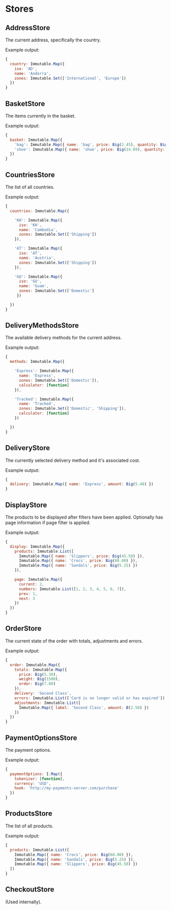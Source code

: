 # Stores

## AddressStore

The current address, specifically the country.

Example output:

```javascript
{
  country: Immutable.Map({
    iso: 'AD',
    name: 'Andorra',
    zones: Immutable.Set(['International', 'Europe'])
  })
}
```

## BasketStore

The items currently in the basket.

Example output:

```javascript
{
  basket: Immutable.Map({
    'bag': Immutable.Map({ name: 'bag', price: Big(2.45), quantity: Big(3) }),
    'shoe': Immutable.Map({ name: 'shoe', price: Big(14.89), quantity: Big(1) })
  })
}
```

## CountriesStore

The list of all countries.

Example output:

```javascript
{
  countries: Immutable.Map({

    'KH': Immutable.Map({
      iso: 'KH',
      name: 'Cambodia',
      zones: Immutable.Set(['Shipping'])
    }),

    'AT': Immutable.Map({
      iso: 'AT',
      name: 'Austria',
      zones: Immutable.Set(['Shipping'])
    }),

    'GU': Immutable.Map({
      iso: 'GU',
      name: 'Guam',
      zones: Immutable.Set(['Domestic']
     })

  })
}
```

## DeliveryMethodsStore

The available delivery methods for the current address.

Example output:

```javascript
{
  methods: Immutable.Map({

    'Express': Immutable.Map({
      name: 'Express',
      zones: Immutable.Set(['Domestic']),
      calculator: [function]
    }),

    'Tracked': Immutable.Map({
      name: 'Tracked',
      zones: Immutable.Set(['Domestic', 'Shipping']),
      calculator: [function]
    })

  })
}
```

## DeliveryStore

The currently selected delivery method and it's associated cost.

Example output:

```javascript
{
  delivery: Immutable.Map({ name: 'Express', amount: Big(5.48) })
}
```

## DisplayStore

The products to be displayed after filters have been applied. Optionally has page information if page filter is applied.

Example output:

```javascript
{
  display: Immutable.Map({
    products: Immutable.List([
      Immutable.Map({ name: 'Slippers', price: Big(45.50) }),
      Immutable.Map({ name: 'Crocs', price: Big(88.00) }),
      Immutable.Map({ name: 'Sandals', price: Big(5.25) })
    ]),

    page: Immutable.Map({
      current: 2,
      numbers: Immutable.List([1, 2, 3, 4, 5, 6, 7]),
      prev: 1,
      next: 3
    })
  })
}
```

## OrderStore

The current state of the order with totals, adjustments and errors.

Example output:

```javascript
{
  order: Immutable.Map({
    totals: Immutable.Map({
      price: Big(5.30),
      weight: Big(1500),
      order: Big(7.80)
    }),
    delivery: 'Second Class',
    errors: Immutable.List(['Card is no longer valid or has expired']),
    adjustments: Immutable.List([
      Immutable.Map({ label: 'Second Class', amount: B(2.50) })
    ])
  })
}
```

## PaymentOptionsStore

The payment options.

Example output:

```javascript
{
  paymentOptions: I.Map({
    tokenizer: [function],
    currency: 'USD',
    hook: 'http://my-payments-server.com/purchase'
  })
}

```

## ProductsStore

The list of all products.

Example output:

```javascript
{
  products: Immutable.List([
    Immutable.Map({ name: 'Crocs', price: Big(88.00) }),
    Immutable.Map({ name: 'Sandals', price: Big(5.25) }),
    Immutable.Map({ name: 'Slippers', price: Big(45.50) })
  ])
}
```

## CheckoutStore

(Used internally).
